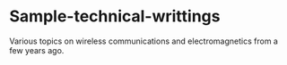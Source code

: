 # Sample-technical-writtings

Various topics on wireless communications and electromagnetics from a few years ago.
